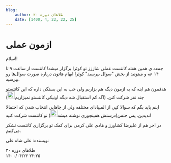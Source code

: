 ```yaml
---
blog:
    author: طلاهای دوره ۳۰
    date: [1400, 4, 22, 22, 25]
---
```

# ازمون عملی

<div class="cnt">
<p>سلام!!</p>

<p>جمعه ی همین هفته کانتست عملی شاززز تو کوئرا برگزار میشه! کانتست از ساعت ۹ تا ۱۴ عه و میتونید از بخش "سوال بپرسید" کوئرا ابهام هاتون درباره صورت سوال‌ها رو بپرسید. </p>

<p>هدفمون هم اینه که یه ازمون دیگه هم بزاریم ولی خب به این بستگی داره که این کانتستو چند نفر شرکت کنن. (اگه کم استقبال شه دیگه اونیکی کانتستو نمیزاریم<img alt="sad" height="23" src="https://blog.ir/media/script/ckeditor/4.12.1/plugins/smiley/images/sad_smile.png" title="sad" width="23"/>)</p>

<p>اینم باید بگم که سوالا کپی از المپیادای مختلفه ولی از جاهایی انتخاب شدن که احتمالا ندیدین. پس حتمن(درستش همینجوری نوشته میشه<img alt="smiley" height="23" src="https://blog.ir/media/script/ckeditor/4.12.1/plugins/smiley/images/regular_smile.png" title="smiley" width="23"/>) تو کانتست شرکت کنید!</p>

<p>در اخر هم از علیرضا کشاورز و هادی علی کرمی برای کمک تو برگزاری کانتست تشکر می‌کنیم.</p>

<p>نویسنده: علی شاه علی</p>
</div>

<div class="blog-info">
    <div class="blog-author">طلاهای دوره ۳۰</div>
    <div class="blog-date">۱۴۰۰/۰۴/۲۲ ۲۲:۲۵</div>
</div>

